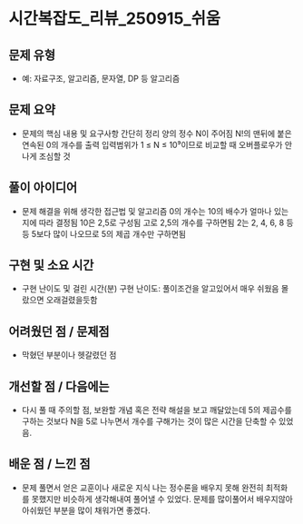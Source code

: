 # 시간복잡도_리뷰_250915_쉬움
## 문제 유형
-   예: 자료구조, 알고리즘, 문자열, DP 등
	알고리즘
## 문제 요약
-   문제의 핵심 내용 및 요구사항 간단히 정리
	양의 정수 N이 주어짐
	N!의 맨뒤에 붙은 연속된 0의 개수를 출력
	입력범위가 1 ≤ N ≤ 10⁹이므로 비교할 때 오버플로우가 안나게 조심할 것
## 풀이 아이디어
-   문제 해결을 위해 생각한 접근법 및 알고리즘
    0의 개수는 10의 배수가 얼마나 있는지에 따라 결정됨
	10은 2,5로 구성됨
	고로 2,5의 개수를 구하면됨
	2는 2, 4, 6, 8 등등 5보다 많이 나오므로 5의 제곱 개수만 구하면됨
## 구현 및 소요 시간
-   구현 난이도 및 걸린 시간(분)
    구현 난이도: 풀이조건을 알고있어서 매우 쉬웠음 몰랐으면 오래걸렸을듯함
## 어려웠던 점 / 문제점
-   막혔던 부분이나 헷갈렸던 점
    
## 개선할 점 / 다음에는
-   다시 풀 때 주의할 점, 보완할 개념 혹은 전략
    해설을 보고 깨달았는데 5의 제곱수를 구하는 것보다 N을 5로 나누면서 개수를 구해가는 것이 많은 시간을 단축할 수 있었음.
## 배운 점 / 느낀 점
-   문제 풀면서 얻은 교훈이나 새로운 지식
	나는 정수론을 배우지 못해 완전히 최적화를 못했지만 비슷하게 생각해내여 풀어낼 수 있었다.
	문제를 많이풀어서 배우지않아 아쉬웠던 부분을 많이 채워가면 좋겠다.